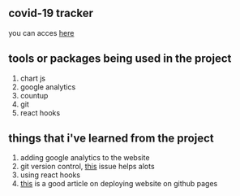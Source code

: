 ## covid-19 tracker

you can acces [here](https://0529bill.github.io/covid-19-tracker/)

## tools or packages being used in the project

1. chart js
2. google analytics
3. countup
4. git
5. react hooks

## things that i've learned from the project

1. adding google analytics to the website
2. git version control, [this](https://gist.github.com/mandiwise/44d1edce18f2ffb14f63) issue helps alots
3. using react hooks
4. [this](https://dev.to/yuribenjamin/how-to-deploy-react-app-in-github-pages-2a1f) is a good article on deploying website on github pages
